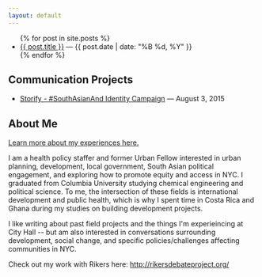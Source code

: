 ```yaml
---
layout: default
---
```


<ul>
    {% for post in site.posts %}
    <li>
        <a href="{{ post.url }}" title="Permanent link to: '{{ post.title }}'">{{ post.title }}</a>
        &mdash;
        <time class="post__date" datetime="{{ post.date | date: "%Y-%m-%d" }}" pubdate="">{{ post.date | date: "%B %d, %Y"  }}</time>
    </li>
    {% endfor %}
</ul>

## Communication Projects

 - [Storify - #SouthAsianAnd Identity Campaign](https://storify.com/SouthAsianAnd/southasianand-identity-campaign) &mdash; August 3, 2015

## About Me

[Learn more about my experiences here.](/resume.pdf)

I am a health policy staffer and former Urban Fellow interested in urban planning,  development, local government, South Asian political engagement, and exploring how to promote equity and access in NYC. I graduated from Columbia University studying chemical engineering and political science. To me, the intersection of these fields is international development and public health, which is why I spent time in Costa Rica and Ghana during my studies on building development projects. 

I like writing about past field projects and the things I'm experieincing at City Hall -- but am also interested in conversations surrounding development, social change, and specific policies/challenges affecting communities in NYC. 

Check out my work with Rikers here: http://rikersdebateproject.org/







